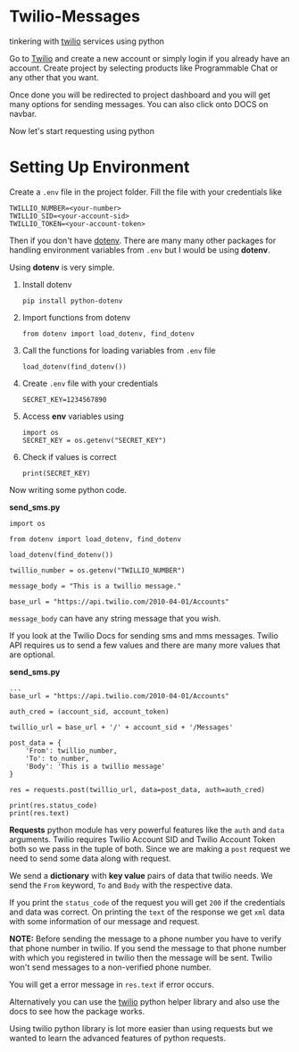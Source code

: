 # Twilio-Messages
tinkering with [twilio](http://twilio.com) services using python

Go to [Twilio](https://www.twilio.com/login) and create a new account or simply login if you already have an 
account. Create project by selecting products like Programmable Chat or any other that 
you want.

Once done you will be redirected to project dashboard and you will get many options for 
sending messages. You can also click onto DOCS on navbar.

Now let's start requesting using python

# Setting Up Environment
Create a ```.env``` file in the project folder. Fill the file with your credentials like

```
TWILLIO_NUMBER=<your-number>
TWILLIO_SID=<your-account-sid>
TWILLIO_TOKEN=<your-account-token>
```

Then if you don't have [dotenv](https://pypi.org/project/python-dotenv/). There are many 
many other packages for handling environment variables from ```.env``` but I would be 
using **dotenv**. 

Using **dotenv** is very simple.

1. Install dotenv

	```
	pip install python-dotenv
	```

2. Import functions from dotenv

	```
	from dotenv import load_dotenv, find_dotenv
	```

3. Call the functions for loading variables from ```.env``` file

	```
	load_dotenv(find_dotenv())
	```

4. Create ```.env``` file with your credentials

	```
	SECRET_KEY=1234567890
	```

5. Access **env** variables using

	```
	import os
	SECRET_KEY = os.getenv("SECRET_KEY")
	```

6. Check if values is correct

	```
	print(SECRET_KEY)
	```

Now writing some python code.

**send_sms.py**
```
import os

from dotenv import load_dotenv, find_dotenv

load_dotenv(find_dotenv())

twillio_number = os.getenv("TWILLIO_NUMBER")

message_body = "This is a twillio message."

base_url = "https://api.twilio.com/2010-04-01/Accounts"
```

```message_body``` can have any string message that you wish.

If you look at the Twilio Docs for sending sms and mms messages. Twilio API requires us to 
send a few values and there are many more values that are optional.

**send_sms.py**
```
...
base_url = "https://api.twilio.com/2010-04-01/Accounts"

auth_cred = (account_sid, account_token)

twillio_url = base_url + '/' + account_sid + '/Messages'

post_data = {
	'From': twillio_number,
	'To': to_number,
	'Body': 'This is a twillio message'
}

res = requests.post(twillio_url, data=post_data, auth=auth_cred)

print(res.status_code)
print(res.text)
```

**Requests** python module has very powerful features like the ```auth``` and ```data``` 
arguments. Twilio requires Twilio Account SID and Twilio Account Token both so we pass in the
tuple of both. Since we are making a ```post``` request we need to send some data along with 
request. 

We send a **dictionary** with **key value** pairs of data that twilio needs. We send the 
```From``` keyword, ```To``` and ```Body``` with the respective data.

If you print the ```status_code``` of the request you will get ```200``` if the credentials
and data was correct. On printing the ```text``` of the response we get ```xml``` data with
some information of our message and request.

**NOTE:** Before sending the message to a phone number you have to verify that phone number
in twilio. If you send the message to that phone number with which you registered in twilio 
then the message will be sent. Twilio won't send messages to a non-verified phone number.

You will get a error message in ```res.text``` if error occurs.

Alternatively you can use the [twilio](https://www.twilio.com/docs/libraries/python) python
helper library and also use the docs to see how the package works.

Using twilio python library is lot more easier than using requests but we wanted to learn
the advanced features of python requests.
